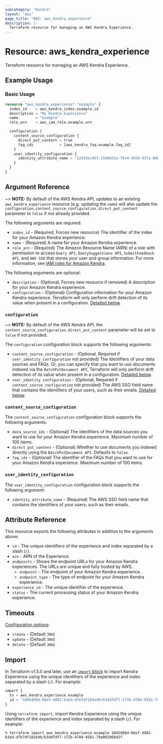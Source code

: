 ```yaml
---
subcategory: "Kendra"
layout: "aws"
page_title: "AWS: aws_kendra_experience"
description: |-
  Terraform resource for managing an AWS Kendra Experience.
---
```


# Resource: aws_kendra_experience

Terraform resource for managing an AWS Kendra Experience.

## Example Usage

### Basic Usage

```terraform
resource "aws_kendra_experience" "example" {
  index_id    = aws_kendra_index.example.id
  description = "My Kendra Experience"
  name        = "example"
  role_arn    = aws_iam_role.example.arn

  configuration {
    content_source_configuration {
      direct_put_content = true
      faq_ids            = [aws_kendra_faq.example.faq_id]
    }
    user_identity_configuration {
      identity_attribute_name = "12345ec453-1546651e-79c4-4554-91fa-00b43ccfa245"
    }
  }
}
```

## Argument Reference

~> **NOTE:** By default of the AWS Kendra API, updates to an existing `aws_kendra_experience` resource (e.g. updating the `name`) will also update the `configuration.content_source_configuration.direct_put_content` parameter to `false` if not already provided.

The following arguments are required:

* `index_id` - (Required, Forces new resource) The identifier of the index for your Amazon Kendra experience.
* `name` - (Required) A name for your Amazon Kendra experience.
* `role_arn` - (Required) The Amazon Resource Name (ARN) of a role with permission to access `Query API`, `QuerySuggestions API`, `SubmitFeedback API`, and `AWS SSO` that stores your user and group information. For more information, see [IAM roles for Amazon Kendra](https://docs.aws.amazon.com/kendra/latest/dg/iam-roles.html).

The following arguments are optional:

* `description` - (Optional, Forces new resource if removed) A description for your Amazon Kendra experience.
* `configuration` - (Optional) Configuration information for your Amazon Kendra experience. Terraform will only perform drift detection of its value when present in a configuration. [Detailed below](#configuration).

### `configuration`

~> **NOTE:** By default of the AWS Kendra API, the `content_source_configuration.direct_put_content` parameter will be set to `false` if not provided.

The `configuration` configuration block supports the following arguments:

* `content_source_configuration` - (Optional, Required if `user_identity_configuration` not provided) The identifiers of your data sources and FAQs. Or, you can specify that you want to use documents indexed via the `BatchPutDocument API`. Terraform will only perform drift detection of its value when present in a configuration. [Detailed below](#content_source_configuration).
* `user_identity_configuration` - (Optional, Required if `content_source_configuration` not provided) The AWS SSO field name that contains the identifiers of your users, such as their emails. [Detailed below](#user_identity_configuration).

### `content_source_configuration`

The `content_source_configuration` configuration block supports the following arguments:

* `data_source_ids` - (Optional) The identifiers of the data sources you want to use for your Amazon Kendra experience. Maximum number of 100 items.
* `direct_put_content` - (Optional) Whether to use documents you indexed directly using the `BatchPutDocument API`. Defaults to `false`.
* `faq_ids` - (Optional) The identifier of the FAQs that you want to use for your Amazon Kendra experience. Maximum number of 100 items.

### `user_identity_configuration`

The `user_identity_configuration` configuration block supports the following argument:

* `identity_attribute_name` - (Required) The AWS SSO field name that contains the identifiers of your users, such as their emails.

## Attribute Reference

This resource exports the following attributes in addition to the arguments above:

* `id` - The unique identifiers of the experience and index separated by a slash (`/`).
* `arn` - ARN of the Experience.
* `endpoints` - Shows the endpoint URLs for your Amazon Kendra experiences. The URLs are unique and fully hosted by AWS.
    * `endpoint` - The endpoint of your Amazon Kendra experience.
    * `endpoint_type` - The type of endpoint for your Amazon Kendra experience.
* `experience_id` - The unique identifier of the experience.
* `status` - The current processing status of your Amazon Kendra experience.

## Timeouts

[Configuration options](https://developer.hashicorp.com/terraform/language/resources/syntax#operation-timeouts):

* `create` - (Default `30m`)
* `update` - (Default `30m`)
* `delete` - (Default `30m`)

## Import

In Terraform v1.5.0 and later, use an [`import` block](https://developer.hashicorp.com/terraform/language/import) to import Kendra Experience using the unique identifiers of the experience and index separated by a slash (`/`). For example:

```terraform
import {
  to = aws_kendra_experience.example
  id = "1045d08d-66ef-4882-b3ed-dfb7df183e90/b34dfdf7-1f2b-4704-9581-79e00296845f"
}
```

Using `terraform import`, import Kendra Experience using the unique identifiers of the experience and index separated by a slash (`/`). For example:

```console
% terraform import aws_kendra_experience.example 1045d08d-66ef-4882-b3ed-dfb7df183e90/b34dfdf7-1f2b-4704-9581-79e00296845f
```
